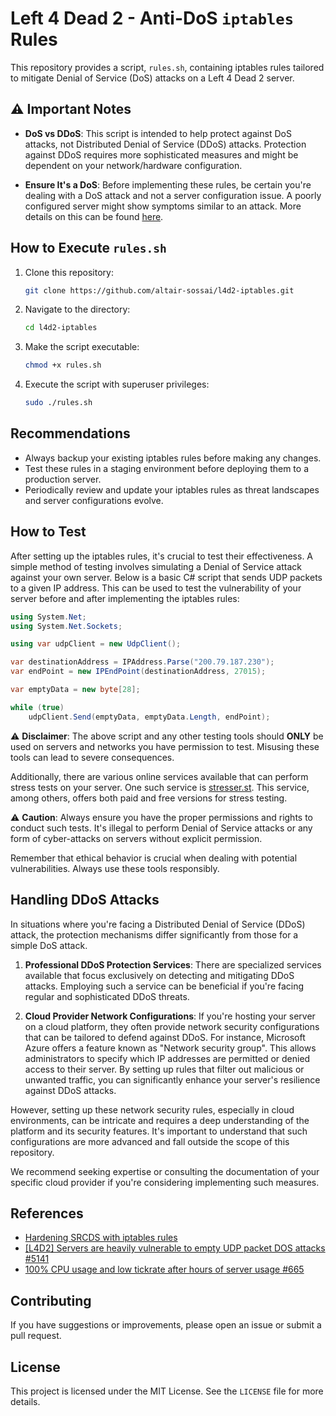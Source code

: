 # Left 4 Dead 2 - Anti-DoS `iptables` Rules

This repository provides a script, `rules.sh`, containing iptables rules tailored to mitigate Denial of Service (DoS) attacks on a Left 4 Dead 2 server.

## ⚠️ Important Notes
- **DoS vs DDoS**: This script is intended to help protect against DoS attacks, not Distributed Denial of Service (DDoS) attacks. Protection against DDoS requires more sophisticated measures and might be dependent on your network/hardware configuration.
  
- **Ensure It's a DoS**: Before implementing these rules, be certain you're dealing with a DoS attack and not a server configuration issue. A poorly configured server might show symptoms similar to an attack. More details on this can be found [here](https://github.com/SirPlease/L4D2-Competitive-Rework/issues/665).

## How to Execute `rules.sh`

1. Clone this repository:
   ```bash
   git clone https://github.com/altair-sossai/l4d2-iptables.git
   ```

2. Navigate to the directory:
   ```bash
   cd l4d2-iptables
   ```

3. Make the script executable:
   ```bash
   chmod +x rules.sh
   ```

4. Execute the script with superuser privileges:
   ```bash
   sudo ./rules.sh
   ```

## Recommendations
- Always backup your existing iptables rules before making any changes.
- Test these rules in a staging environment before deploying them to a production server.
- Periodically review and update your iptables rules as threat landscapes and server configurations evolve.

## How to Test

After setting up the iptables rules, it's crucial to test their effectiveness. A simple method of testing involves simulating a Denial of Service attack against your own server. Below is a basic C# script that sends UDP packets to a given IP address. This can be used to test the vulnerability of your server before and after implementing the iptables rules:

```csharp
using System.Net;
using System.Net.Sockets;

using var udpClient = new UdpClient();

var destinationAddress = IPAddress.Parse("200.79.187.230");
var endPoint = new IPEndPoint(destinationAddress, 27015);

var emptyData = new byte[28];

while (true)
    udpClient.Send(emptyData, emptyData.Length, endPoint);
```

⚠️ **Disclaimer**: The above script and any other testing tools should **ONLY** be used on servers and networks you have permission to test. Misusing these tools can lead to severe consequences.

Additionally, there are various online services available that can perform stress tests on your server. One such service is [stresser.st](https://stresser.st/). This service, among others, offers both paid and free versions for stress testing. 

⚠️ **Caution**: Always ensure you have the proper permissions and rights to conduct such tests. It's illegal to perform Denial of Service attacks or any form of cyber-attacks on servers without explicit permission.

Remember that ethical behavior is crucial when dealing with potential vulnerabilities. Always use these tools responsibly.

## Handling DDoS Attacks

In situations where you're facing a Distributed Denial of Service (DDoS) attack, the protection mechanisms differ significantly from those for a simple DoS attack.

1. **Professional DDoS Protection Services**: There are specialized services available that focus exclusively on detecting and mitigating DDoS attacks. Employing such a service can be beneficial if you're facing regular and sophisticated DDoS threats.

2. **Cloud Provider Network Configurations**: If you're hosting your server on a cloud platform, they often provide network security configurations that can be tailored to defend against DDoS. For instance, Microsoft Azure offers a feature known as "Network security group". This allows administrators to specify which IP addresses are permitted or denied access to their server. By setting up rules that filter out malicious or unwanted traffic, you can significantly enhance your server's resilience against DDoS attacks.

However, setting up these network security rules, especially in cloud environments, can be intricate and requires a deep understanding of the platform and its security features. It's important to understand that such configurations are more advanced and fall outside the scope of this repository.

We recommend seeking expertise or consulting the documentation of your specific cloud provider if you're considering implementing such measures.

## References
- [Hardening SRCDS with iptables rules](https://forums.alliedmods.net/showthread.php?t=151551)
- [[L4D2] Servers are heavily vulnerable to empty UDP packet DOS attacks #5141](https://github.com/ValveSoftware/Source-1-Games/issues/5141)
- [100% CPU usage and low tickrate after hours of server usage #665](https://github.com/SirPlease/L4D2-Competitive-Rework/issues/665)

## Contributing
If you have suggestions or improvements, please open an issue or submit a pull request.

## License
This project is licensed under the MIT License. See the `LICENSE` file for more details.
